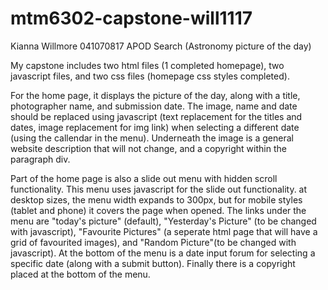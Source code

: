 # mtm6302-capstone-will1117

Kianna Willmore
041070817
APOD Search (Astronomy picture of the day)

My capstone includes two html files (1 completed homepage), two javascript files, and two css files (homepage css styles completed). 

For the home page, it displays the picture of the day, along with a title, photographer name, and submission date. The image, name and date should be replaced using javascript (text replacement for the titles and dates, image replacement for img link) when selecting a different date (using the callendar in the menu). Underneath the image is a general website description that will not change, and a copyright within the paragraph div.

Part of the home page is also a slide out menu with hidden scroll functionality. This menu uses javascript for the slide out functionality. at desktop sizes, the menu width expands to 300px, but for mobile styles (tablet and phone) it covers the page when opened. The links under the menu are "today's picture" (default), "Yesterday's Picture" (to be changed with javascript), "Favourite Pictures" (a seperate html page that will have a grid of favourited images), and "Random Picture"(to be changed with javascript). At the bottom of the menu is a date input forum for selecting a specific date (along with a submit button). Finally there is a copyright placed at the bottom of the menu.